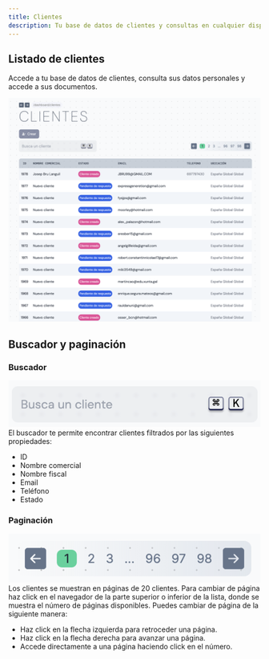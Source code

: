 ```yaml
---
title: Clientes
description: Tu base de datos de clientes y consultas en cualquier dispositivo
---
```


## Listado de clientes

Accede a tu base de datos de clientes, consulta sus datos personales y accede a sus documentos.

![Listado de clientes](../../../../assets/images/guia/client-list.png "Listado de clientes")

## Buscador y paginación

### Buscador

![Buscador de clientes](../../../../assets/images/guia/buscador-clientes.png "Buscador de clientes")
El buscador te permite encontrar clientes filtrados por las siguientes propiedades:

- ID
- Nombre comercial
- Nombre fiscal
- Email
- Teléfono
- Estado

### Paginación

![Paginación de clientes](../../../../assets/images/guia/paginacion-clientes.png "Paginación de clientes")
Los clientes se muestran en páginas de 20 clientes. Para cambiar de página haz click en el navegador de la parte superior o inferior de la lista, donde se muestra el número de páginas disponibles. Puedes cambiar de página de la siguiente manera:

- Haz click en la flecha izquierda para retroceder una página.
- Haz click en la flecha derecha para avanzar una página.
- Accede directamente a una página haciendo click en el número.
